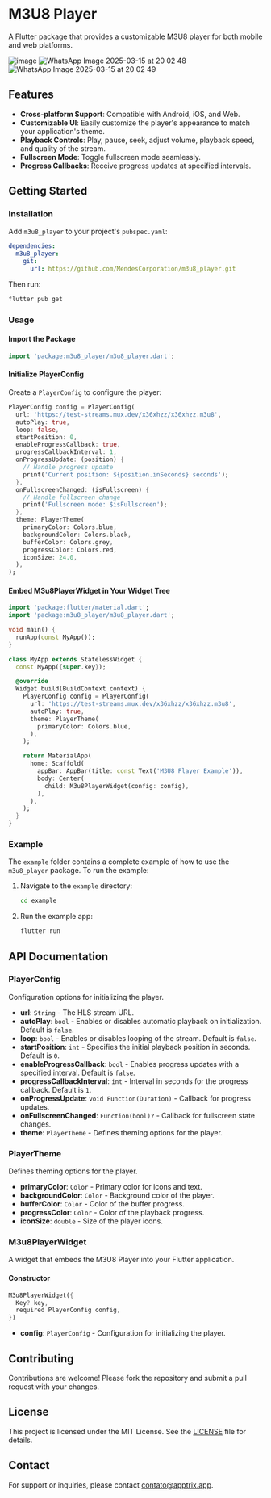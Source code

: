 # M3U8 Player

A Flutter package that provides a customizable M3U8 player for both mobile and web platforms.

![image](https://github.com/user-attachments/assets/c1151144-3daf-4107-9401-b13fd11ddf25)
![WhatsApp Image 2025-03-15 at 20 02 48](https://github.com/user-attachments/assets/a6155764-a998-4105-9806-3d3ce79007eb)
![WhatsApp Image 2025-03-15 at 20 02 49](https://github.com/user-attachments/assets/1fd392bc-fd76-47f5-8303-9a6c7b4dc43e)




## Features

- **Cross-platform Support**: Compatible with Android, iOS, and Web.
- **Customizable UI**: Easily customize the player's appearance to match your application's theme.
- **Playback Controls**: Play, pause, seek, adjust volume, playback speed, and quality of the stream.
- **Fullscreen Mode**: Toggle fullscreen mode seamlessly.
- **Progress Callbacks**: Receive progress updates at specified intervals.

## Getting Started

### Installation

Add `m3u8_player` to your project's `pubspec.yaml`:

```yaml
dependencies:
  m3u8_player:
    git:
      url: https://github.com/MendesCorporation/m3u8_player.git
```

Then run:

```bash
flutter pub get
```

### Usage

#### Import the Package

```dart
import 'package:m3u8_player/m3u8_player.dart';
```

#### Initialize PlayerConfig

Create a `PlayerConfig` to configure the player:

```dart
PlayerConfig config = PlayerConfig(
  url: 'https://test-streams.mux.dev/x36xhzz/x36xhzz.m3u8',
  autoPlay: true,
  loop: false,
  startPosition: 0,
  enableProgressCallback: true,
  progressCallbackInterval: 1,
  onProgressUpdate: (position) {
    // Handle progress update
    print('Current position: ${position.inSeconds} seconds');
  },
  onFullscreenChanged: (isFullscreen) {
    // Handle fullscreen change
    print('Fullscreen mode: $isFullscreen');
  },
  theme: PlayerTheme(
    primaryColor: Colors.blue,
    backgroundColor: Colors.black,
    bufferColor: Colors.grey,
    progressColor: Colors.red,
    iconSize: 24.0,
  ),
);
```

#### Embed M3u8PlayerWidget in Your Widget Tree

```dart
import 'package:flutter/material.dart';
import 'package:m3u8_player/m3u8_player.dart';

void main() {
  runApp(const MyApp());
}

class MyApp extends StatelessWidget {
  const MyApp({super.key});

  @override
  Widget build(BuildContext context) {
    PlayerConfig config = PlayerConfig(
      url: 'https://test-streams.mux.dev/x36xhzz/x36xhzz.m3u8',
      autoPlay: true,
      theme: PlayerTheme(
        primaryColor: Colors.blue,
      ),
    );

    return MaterialApp(
      home: Scaffold(
        appBar: AppBar(title: const Text('M3U8 Player Example')),
        body: Center(
          child: M3u8PlayerWidget(config: config),
        ),
      ),
    );
  }
}
```

### Example

The `example` folder contains a complete example of how to use the `m3u8_player` package. To run the example:

1. Navigate to the `example` directory:

   ```bash
   cd example
   ```

2. Run the example app:

   ```bash
   flutter run
   ```

## API Documentation

### PlayerConfig

Configuration options for initializing the player.

- **url**: `String` - The HLS stream URL.
- **autoPlay**: `bool` - Enables or disables automatic playback on initialization. Default is `false`.
- **loop**: `bool` - Enables or disables looping of the stream. Default is `false`.
- **startPosition**: `int` - Specifies the initial playback position in seconds. Default is `0`.
- **enableProgressCallback**: `bool` - Enables progress updates with a specified interval. Default is `false`.
- **progressCallbackInterval**: `int` - Interval in seconds for the progress callback. Default is `1`.
- **onProgressUpdate**: `void Function(Duration)` - Callback for progress updates.
- **onFullscreenChanged**: `Function(bool)?` - Callback for fullscreen state changes.
- **theme**: `PlayerTheme` - Defines theming options for the player.

### PlayerTheme

Defines theming options for the player.

- **primaryColor**: `Color` - Primary color for icons and text.
- **backgroundColor**: `Color` - Background color of the player.
- **bufferColor**: `Color` - Color of the buffer progress.
- **progressColor**: `Color` - Color of the playback progress.
- **iconSize**: `double` - Size of the player icons.

### M3u8PlayerWidget

A widget that embeds the M3U8 Player into your Flutter application.

#### Constructor

```dart
M3u8PlayerWidget({
  Key? key,
  required PlayerConfig config,
})
```

- **config**: `PlayerConfig` - Configuration for initializing the player.

## Contributing

Contributions are welcome! Please fork the repository and submit a pull request with your changes.

## License

This project is licensed under the MIT License. See the [LICENSE](LICENSE) file for details.

## Contact

For support or inquiries, please contact [contato@apptrix.app](contato@apptrix.app).
